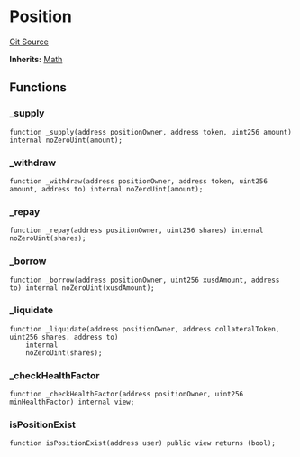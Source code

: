 # Position

[Git Source](https://dapp-devs.com/ssh://git@git.2222/lumos-labs/xassets/contracts/synths-contracts/blob/969beda74f0f892980053e9edc62c163df24916a/src/core/pool/modules/_Position.sol)

**Inherits:**
[Math](/src/core/pool/modules/_Math.sol/abstract.Math.md)

## Functions

### \_supply

```solidity
function _supply(address positionOwner, address token, uint256 amount) internal noZeroUint(amount);
```

### \_withdraw

```solidity
function _withdraw(address positionOwner, address token, uint256 amount, address to) internal noZeroUint(amount);
```

### \_repay

```solidity
function _repay(address positionOwner, uint256 shares) internal noZeroUint(shares);
```

### \_borrow

```solidity
function _borrow(address positionOwner, uint256 xusdAmount, address to) internal noZeroUint(xusdAmount);
```

### \_liquidate

```solidity
function _liquidate(address positionOwner, address collateralToken, uint256 shares, address to)
    internal
    noZeroUint(shares);
```

### \_checkHealthFactor

```solidity
function _checkHealthFactor(address positionOwner, uint256 minHealthFactor) internal view;
```

### isPositionExist

```solidity
function isPositionExist(address user) public view returns (bool);
```
